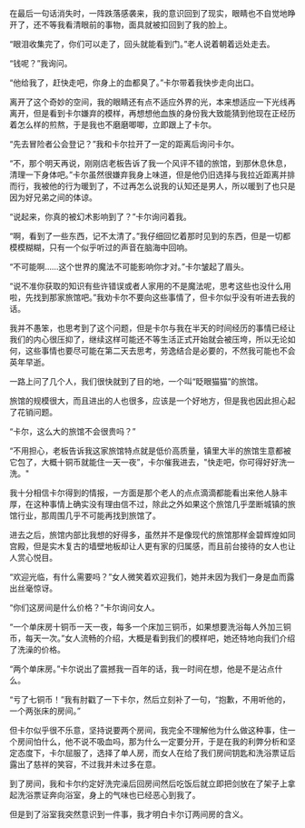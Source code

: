 在最后一句话消失时，一阵跌落感袭来，我的意识回到了现实，眼睛也不自觉地睁开了，还不等我看清眼前的事物，面具就被扣回到了我的脸上。

“眼泪收集完了，你们可以走了，回头就能看到门。”老人说着朝着远处走去。

“钱呢？”我询问。

“他给我了，赶快走吧，你身上的血都臭了。”卡尔带着我快步走向出口。

离开了这个奇妙的空间，我的眼睛还有点不适应外界的光，本来想适应一下光线再离开，但是看到卡尔嫌弃的模样，再想想他血族的身份我大致能猜到他现在正经历着怎么样的煎熬，于是我也不磨磨唧唧，立即跟上了卡尔。

“先去冒险者公会登记？”我和卡尔拉开了一定的距离后询问卡尔。

“不，那个明天再说，刚刚店老板告诉了我一个风评不错的旅馆，到那休息休息，清理一下身体吧。”卡尔虽然很嫌弃我身上味道，但是他仍旧选择与我拉近距离并排而行，我被他的行为暖到了，不过再怎么说我的认知还是男人，所以暖到了也只是因为好兄弟之间的体谅。

“说起来，你真的被幻术影响到了？”卡尔询问着我。

“啊，看到了一些东西，记不太清了。”我仔细回忆着那时见到的东西，但是一切都模模糊糊，只有一个似乎听过的声音在脑海中回响。

“不可能啊……这个世界的魔法不可能影响你才对。”卡尔皱起了眉头。

“说不准你获取的知识有些许错误或者人家用的不是魔法呢，思考这些也没什么用啦，先找到那家旅馆吧。”我劝卡尔不要向这些事情了，但卡尔似乎没有听进去我的话。

我并不愚笨，也思考到了这个问题，但是卡尔与我在半天的时间经历的事情已经让我们的内心很压抑了，继续这样可能还不等生活正式开始就会被压垮，所以无论如何，这些事情也要尽可能在第二天去思考，劳逸结合是必要的，不然我可能也不会英年早逝。

一路上问了几个人，我们很快就到了目的地，一个叫“眨眼猫猫”的旅馆。

旅馆的规模很大，而且进出的人也很多，应该是一个好地方，但是我也因此担心起了花销问题。

“卡尔，这么大的旅馆不会很贵吗？”

“不用担心，老板告诉我这家旅馆特点就是低价高质量，镇里大半的旅馆生意都被它包了，大概十铜币就能住一天一夜”，卡尔催我进去，"快走吧，你可得好好洗一洗。"

我十分相信卡尔得到的情报，一方面是那个老人的点点滴滴都能看出来他人脉丰厚，在这种事情上确实没有理由信不过，除此之外如果这个旅馆几乎垄断城镇的旅馆行业，那周围几乎不可能再找到旅馆了。

进去之后，旅馆内部比我想的好得多，虽然并不是像现代的旅馆那样金碧辉煌如同宫殿，但是实木复古的墙壁地板却让人更有家的归属感，而且前台接待的女人也让人赏心悦目。

“欢迎光临，有什么需要吗？”女人微笑着欢迎我们，她并未因为我们一身是血而露出丝毫惊讶。

“你们这房间是什么价格？”卡尔询问女人。

“一个单床房十铜币一天一夜，每多一个床加三铜币，如果想要洗浴每人外加三铜币，每天一次。”女人流畅的介绍，大概是看到我们的模样吧，她还特地向我们介绍了洗澡的价格。

“两个单床房。”卡尔说出了震撼我一百年的话，我一时间在想，他是不是沾点什么。

“亏了七铜币！”我有肘戳了一下卡尔，然后立刻补了一句，“抱歉，不用听他的，一个两张床的房间。”

但卡尔似乎很不乐意，坚持说要两个房间，我完全不理解他为什么做这种事，住一个房间怕什么，他不说不吸血吗，那为什么一定要分开，于是在我的利弊分析和坚定态度下，卡尔屈服了，选择了单人房，而女人在给了我们房间钥匙和洗浴票证后露出了慈祥的笑容，不过我并未过多在意。

到了房间，我和卡尔约定好洗完澡后回房间然后吃饭后就立即把剑放在了架子上拿起洗浴票证奔向浴室，身上的气味也已经恶心到我了。

但是到了浴室我突然意识到一件事，我才明白卡尔订两间房的含义。

